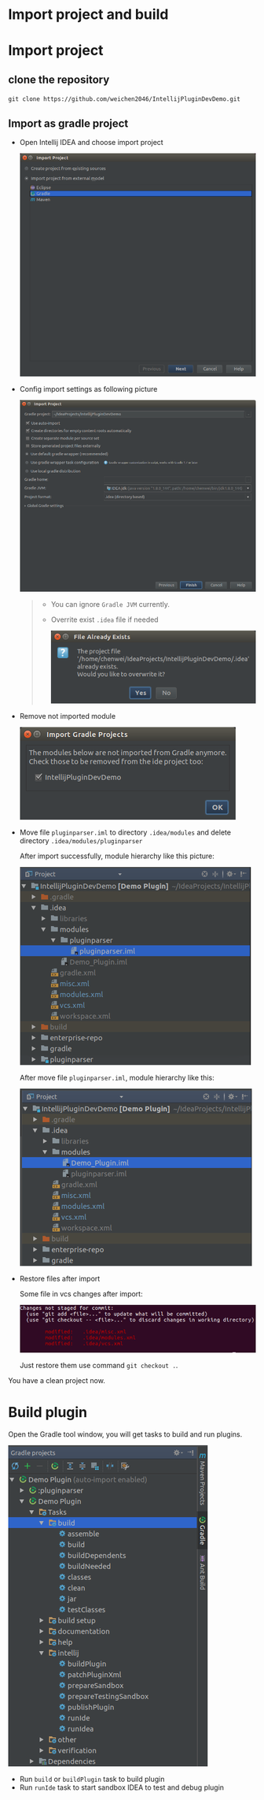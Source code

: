 Import project and build
========================

# Import project

## clone the repository

`git clone https://github.com/weichen2046/IntellijPluginDevDemo.git`

## Import as gradle project

  - Open Intellij IDEA and choose import project

    ![import gradle project](snapshots/build_project/import_gradle_project.png)

  - Config import settings as following picture

    ![config import](snapshots/build_project/config_gradle_import_settings.png)

    > - You can ignore `Gradle JVM` currently.
    > - Overrite exist `.idea` file if needed
    >
    >   ![overrite exist file](snapshots/build_project/overwrite_exist_file.png)

  - Remove not imported module

    ![remove not imported module](snapshots/build_project/remove_not_imported_module.png)

  - Move file `pluginparser.iml` to directory `.idea/modules` and delete directory `.idea/modules/pluginparser`

    After import successfully, module hierarchy like this picture:

    ![module hierarchy after import](snapshots/build_project/after_import_successfully.png)

    After move file `pluginparser.iml`, module hierarchy like this:

    ![after move parserplugin file](snapshots/build_project/after_move_pluginparser.png)

  - Restore files after import

    Some file in vcs changes after import:

    ![file changes after import](snapshots/build_project/file_changes_after_import.png)

    Just restore them use command `git checkout .`.

  You have a clean project now.

# Build plugin

Open the Gradle tool window, you will get tasks to build and run plugins.

![gradle tasks](snapshots/build_project/build_plugins.png)

   - Run `build` or `buildPlugin` task to build plugin
   - Run `runIde` task to start sandbox IDEA to test and debug plugin